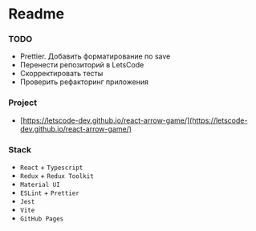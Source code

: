 # Readme

### TODO
- Prettier. Добавить форматирование по save
- Перенести репозиторий в LetsCode
- Скорректировать тесты
- Проверить рефакторинг приложения

### Project
- [https://letscode-dev.github.io/react-arrow-game/](https://letscode-dev.github.io/react-arrow-game/)

### Stack
- `React` + `Typescript`
- `Redux` + `Redux Toolkit`
- `Material UI`
- `ESLint` + `Prettier`
- `Jest`
- `Vite`
- `GitHub Pages`
